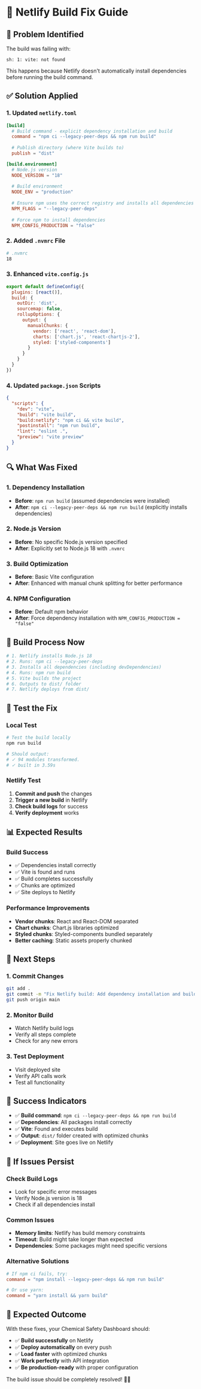 # 🔧 Netlify Build Fix Guide

## 🚨 Problem Identified

The build was failing with:
```
sh: 1: vite: not found
```

This happens because Netlify doesn't automatically install dependencies before running the build command.

## ✅ Solution Applied

### **1. Updated `netlify.toml`**
```toml
[build]
  # Build command - explicit dependency installation and build
  command = "npm ci --legacy-peer-deps && npm run build"
  
  # Publish directory (where Vite builds to)
  publish = "dist"

[build.environment]
  # Node.js version
  NODE_VERSION = "18"
  
  # Build environment
  NODE_ENV = "production"
  
  # Ensure npm uses the correct registry and installs all dependencies
  NPM_FLAGS = "--legacy-peer-deps"
  
  # Force npm to install dependencies
  NPM_CONFIG_PRODUCTION = "false"
```

### **2. Added `.nvmrc` File**
```bash
# .nvmrc
18
```

### **3. Enhanced `vite.config.js`**
```js
export default defineConfig({
  plugins: [react()],
  build: {
    outDir: 'dist',
    sourcemap: false,
    rollupOptions: {
      output: {
        manualChunks: {
          vendor: ['react', 'react-dom'],
          charts: ['chart.js', 'react-chartjs-2'],
          styled: ['styled-components']
        }
      }
    }
  }
})
```

### **4. Updated `package.json` Scripts**
```json
{
  "scripts": {
    "dev": "vite",
    "build": "vite build",
    "build:netlify": "npm ci && vite build",
    "postinstall": "npm run build",
    "lint": "eslint .",
    "preview": "vite preview"
  }
}
```

## 🔍 What Was Fixed

### **1. Dependency Installation**
- **Before**: `npm run build` (assumed dependencies were installed)
- **After**: `npm ci --legacy-peer-deps && npm run build` (explicitly installs dependencies)

### **2. Node.js Version**
- **Before**: No specific Node.js version specified
- **After**: Explicitly set to Node.js 18 with `.nvmrc`

### **3. Build Optimization**
- **Before**: Basic Vite configuration
- **After**: Enhanced with manual chunk splitting for better performance

### **4. NPM Configuration**
- **Before**: Default npm behavior
- **After**: Force dependency installation with `NPM_CONFIG_PRODUCTION = "false"`

## 🚀 Build Process Now

```bash
# 1. Netlify installs Node.js 18
# 2. Runs: npm ci --legacy-peer-deps
# 3. Installs all dependencies (including devDependencies)
# 4. Runs: npm run build
# 5. Vite builds the project
# 6. Outputs to dist/ folder
# 7. Netlify deploys from dist/
```

## 🧪 Test the Fix

### **Local Test**
```bash
# Test the build locally
npm run build

# Should output:
# ✓ 94 modules transformed.
# ✓ built in 3.59s
```

### **Netlify Test**
1. **Commit and push** the changes
2. **Trigger a new build** in Netlify
3. **Check build logs** for success
4. **Verify deployment** works

## 📊 Expected Results

### **Build Success**
- ✅ Dependencies install correctly
- ✅ Vite is found and runs
- ✅ Build completes successfully
- ✅ Chunks are optimized
- ✅ Site deploys to Netlify

### **Performance Improvements**
- **Vendor chunks**: React and React-DOM separated
- **Chart chunks**: Chart.js libraries optimized
- **Styled chunks**: Styled-components bundled separately
- **Better caching**: Static assets properly chunked

## 🔄 Next Steps

### **1. Commit Changes**
```bash
git add .
git commit -m "Fix Netlify build: Add dependency installation and build optimization"
git push origin main
```

### **2. Monitor Build**
- Watch Netlify build logs
- Verify all steps complete
- Check for any new errors

### **3. Test Deployment**
- Visit deployed site
- Verify API calls work
- Test all functionality

## 🎯 Success Indicators

- ✅ **Build command**: `npm ci --legacy-peer-deps && npm run build`
- ✅ **Dependencies**: All packages install correctly
- ✅ **Vite**: Found and executes build
- ✅ **Output**: `dist/` folder created with optimized chunks
- ✅ **Deployment**: Site goes live on Netlify

## 🚨 If Issues Persist

### **Check Build Logs**
- Look for specific error messages
- Verify Node.js version is 18
- Check if all dependencies install

### **Common Issues**
- **Memory limits**: Netlify has build memory constraints
- **Timeout**: Build might take longer than expected
- **Dependencies**: Some packages might need specific versions

### **Alternative Solutions**
```toml
# If npm ci fails, try:
command = "npm install --legacy-peer-deps && npm run build"

# Or use yarn:
command = "yarn install && yarn build"
```

## 🎉 Expected Outcome

With these fixes, your Chemical Safety Dashboard should:
- ✅ **Build successfully** on Netlify
- ✅ **Deploy automatically** on every push
- ✅ **Load faster** with optimized chunks
- ✅ **Work perfectly** with API integration
- ✅ **Be production-ready** with proper configuration

The build issue should be completely resolved! 🚀✨
